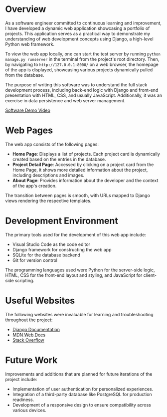 # Overview

As a software engineer committed to continuous learning and improvement, I have developed a dynamic web application showcasing a portfolio of projects. This application serves as a practical way to demonstrate my understanding of web development concepts using Django, a high-level Python web framework.

To view the web app locally, one can start the test server by running `python manage.py runserver` in the terminal from the project's root directory. Then, by navigating to `http://127.0.0.1:8000/` on a web browser, the homepage of the app is displayed, showcasing various projects dynamically pulled from the database.

The purpose of writing this software was to understand the full stack development process, including back-end logic with Django and front-end presentation with HTML, CSS, and usually JavaScript. Additionally, it was an exercise in data persistence and web server management.

[Software Demo Video](http://youtube.link.goes.here)

# Web Pages

The web app consists of the following pages:
- **Home Page**: Displays a list of projects. Each project card is dynamically created based on the entries in the database.
- **Project Detail Page**: Accessed by clicking on a project card from the Home Page, it shows more detailed information about the project, including descriptions and images.
- **About Page**: Provides information about the developer and the context of the app's creation.

The transition between pages is smooth, with URLs mapped to Django views rendering the respective templates.

# Development Environment

The primary tools used for the development of this web app include:
- Visual Studio Code as the code editor
- Django framework for constructing the web app
- SQLite for the database backend
- Git for version control

The programming languages used were Python for the server-side logic, HTML, CSS for the front-end layout and styling, and JavaScript for client-side scripting.

# Useful Websites

The following websites were invaluable for learning and troubleshooting throughout the project:
* [Django Documentation](https://docs.djangoproject.com/en/3.2/)
* [MDN Web Docs](https://developer.mozilla.org/en-US/)
* [Stack Overflow](https://stackoverflow.com/)

# Future Work

Improvements and additions that are planned for future iterations of the project include:
* Implementation of user authentication for personalized experiences.
* Integration of a third-party database like PostgreSQL for production readiness.
* Development of a responsive design to ensure compatibility across various devices.
